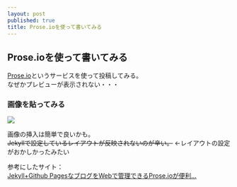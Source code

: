 ```yaml
---
layout: post
published: true
title: Prose.ioを使って書いてみる
---
```

## Prose.ioを使って書いてみる

[Prose.io](https://prose.io/)というサービスを使って投稿してみる。  
なぜかプレビューが表示されない・・・  

### 画像を貼ってみる   

![]({{site.baseurl}}/media/DSC_1242%E3%81%AE%E3%82%B3%E3%83%92%E3%82%9A%E3%83%BC.jpg)    

画像の挿入は簡単で良いかも。  
~~Jekyllで設定しているレイアウトが反映されないのが辛い。~~ ←レイアウトの設定がおかしかったみたい  

参考にしたサイト：  
[Jekyll+Github PagesなブログをWebで管理できるProse.ioが便利…](http://atskimura.hatenablog.com/entry/2014/02/11/170600)
